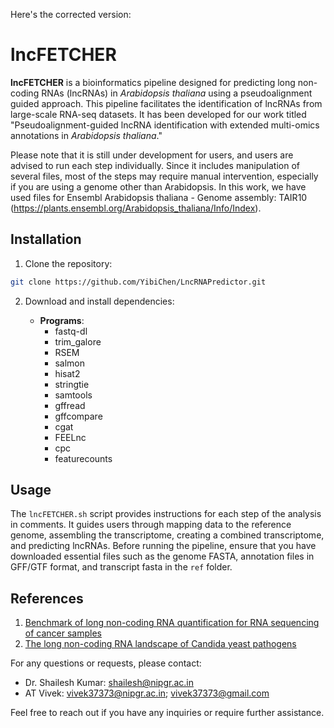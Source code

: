 Here's the corrected version:

# lncFETCHER

**lncFETCHER** is a bioinformatics pipeline designed for predicting long non-coding RNAs (lncRNAs) in *Arabidopsis thaliana* using a pseudoalignment guided approach. This pipeline facilitates the identification of lncRNAs from large-scale RNA-seq datasets. It has been developed for our work titled "Pseudoalignment-guided lncRNA identification with extended multi-omics annotations in _Arabidopsis thaliana_."

Please note that it is still under development for users, and users are advised to run each step individually. Since it includes manipulation of several files, most of the steps may require manual intervention, especially if you are using a genome other than Arabidopsis. In this work, we have used files for Ensembl Arabidopsis thaliana - Genome assembly: TAIR10 (https://plants.ensembl.org/Arabidopsis_thaliana/Info/Index).

## Installation

1. Clone the repository:

```bash
git clone https://github.com/YibiChen/LncRNAPredictor.git
```

2. Download and install dependencies:

    - **Programs**:
        - fastq-dl
        - trim_galore
        - RSEM
        - salmon
        - hisat2
        - stringtie
        - samtools
        - gffread
        - gffcompare
        - cgat
        - FEELnc
        - cpc
        - featurecounts

## Usage

The `lncFETCHER.sh` script provides instructions for each step of the analysis in comments. It guides users through mapping data to the reference genome, assembling the transcriptome, creating a combined transcriptome, and predicting lncRNAs. Before running the pipeline, ensure that you have downloaded essential files such as the genome FASTA, annotation files in GFF/GTF format, and transcript fasta in the `ref` folder.

## References

1. [Benchmark of long non-coding RNA quantification for RNA sequencing of cancer samples](https://doi.org/10.1093/gigascience/giz145)
2. [The long non-coding RNA landscape of Candida yeast pathogens](https://doi.org/10.1038/s41467-021-27635-4)

For any questions or requests, please contact:
- Dr. Shailesh Kumar: shailesh@nipgr.ac.in
- AT Vivek: vivek37373@nipgr.ac.in; vivek37373@gmail.com

Feel free to reach out if you have any inquiries or require further assistance.
